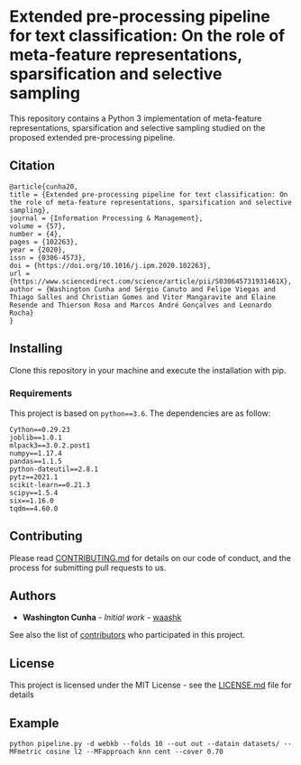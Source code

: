 # Extended pre-processing pipeline for text classification: On the role of meta-feature representations, sparsification and selective sampling

This repository contains a Python 3 implementation of meta-feature representations, sparsification and selective sampling studied on the proposed extended pre-processing pipeline.


## Citation

```
@article{cunha20,
title = {Extended pre-processing pipeline for text classification: On the role of meta-feature representations, sparsification and selective sampling},
journal = {Information Processing & Management},
volume = {57},
number = {4},
pages = {102263},
year = {2020},
issn = {0306-4573},
doi = {https://doi.org/10.1016/j.ipm.2020.102263},
url = {https://www.sciencedirect.com/science/article/pii/S030645731931461X},
author = {Washington Cunha and Sérgio Canuto and Felipe Viegas and Thiago Salles and Christian Gomes and Vitor Mangaravite and Elaine Resende and Thierson Rosa and Marcos André Gonçalves and Leonardo Rocha}
}
```


## Installing

Clone this repository in your machine and execute the installation with pip.

### Requirements

This project is based on ```python==3.6```. The dependencies are as follow:
```
Cython==0.29.23
joblib==1.0.1
mlpack3==3.0.2.post1
numpy==1.17.4
pandas==1.1.5
python-dateutil==2.8.1
pytz==2021.1
scikit-learn==0.21.3
scipy==1.5.4
six==1.16.0
tqdm==4.60.0
```

## Contributing

Please read [CONTRIBUTING.md](CONTRIBUTING.md) for details on our code of conduct, and the process for submitting pull requests to us.


## Authors

* **Washington Cunha** - *Initial work* - [waashk](https://gitlab.com/waashk)

See also the list of [contributors](https://gitlab.com/waashk/pipeline/contributors) who participated in this project.

## License

This project is licensed under the MIT License - see the [LICENSE.md](LICENSE.md) file for details

## Example 

```
python pipeline.py -d webkb --folds 10 --out out --datain datasets/ --MFmetric cosine l2 --MFapproach knn cent --cover 0.70
```
